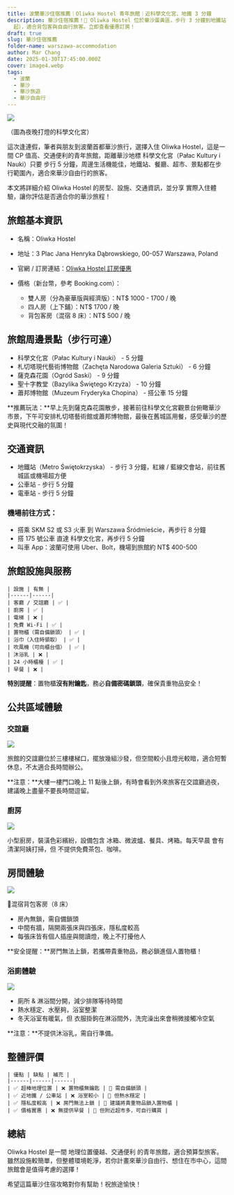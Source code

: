 ```yaml
---
title: 波蘭華沙住宿推薦｜Oliwka Hostel 青年旅館｜近科學文化宮、地鐵 3 分鐘
description: 華沙住宿推薦！🏨 Oliwka Hostel 位於華沙蛋黃區，步行 3 分鐘到地鐵站，鄰近科學文化宮，價格親民（NT$500
  起），適合背包客與自由行旅客。立即查看優惠訂房！
draft: true
slug: 華沙住宿推薦
folder-name: warszawa-accommodation
author: Mar Chang
date: 2025-01-30T17:45:00.000Z
cover: image4.webp
tags:
  - 波蘭
  - 華沙
  - 華沙旅遊
  - 華沙自由行
---
```

![](image4.webp)

（圖為夜晚打燈的科學文化宮）

這次逢連假，筆者與朋友到波蘭首都華沙旅行，選擇入住 Oliwka Hostel，這是一間 CP 值高、交通便利的青年旅館，距離華沙地標 科學文化宮（Pałac Kultury i Nauki）只要 步行 5 分鐘，周邊生活機能佳，地鐵站、餐廳、超市、景點都在步行範圍內，適合來華沙自由行的旅客。

本文將詳細介紹 Oliwka Hostel 的房型、設施、交通資訊，並分享 實際入住體驗，讓你評估是否適合你的華沙旅程！

## 旅館基本資訊

* 名稱：Oliwka Hostel
* 地址：3 Plac Jana Henryka Dąbrowskiego, 00-057 Warszawa, Poland
* 官網 / 訂房連結：[Oliwka Hostel 訂房優惠](https://www.booking.com/hotel/pl/oliwka-hostel-warszawa.zh-tw.html?aid=898224&app_hotel_id=8346653&checkin=2025-01-09&checkout=2025-01-10&from_sn=ios&group_adults=2&group_children=0&label=hotel_details-6zs9v5%401736451529&no_rooms=1&req_adults=2&req_children=0&room1=A%2CA%2C)
* 價格（新台幣，參考 Booking.com）：

  * 雙人房（分為豪華版與經濟版）：NT$ 1000 - 1700 / 晚
  * 四人房（上下鋪）：NT$ 1700 / 晚
  * 背包客房（混宿 8 床）：NT$ 500 / 晚

## 旅館周邊景點（步行可達）

* 科學文化宮（Pałac Kultury i Nauki） - 5 分鐘
* 札切塔現代藝術博物館（Zachęta Narodowa Galeria Sztuki） - 6 分鐘
* 薩克森花園（Ogród Saski） - 9 分鐘
* 聖十字教堂（Bazylika Świętego Krzyża） - 10 分鐘
* 蕭邦博物館（Muzeum Fryderyka Chopina） - 搭公車 15 分鐘

**推薦玩法：**早上先到薩克森花園散步，接著前往科學文化宮觀景台俯瞰華沙市景，下午可安排札切塔藝術館或蕭邦博物館，最後在舊城區用餐，感受華沙的歷史與現代交融的氛圍！

## 交通資訊

* 地鐵站（Metro Świętokrzyska） - 步行 3 分鐘，紅線 / 藍線交會站，前往舊城區或機場超方便
* 公車站 - 步行 5 分鐘
* 電車站 - 步行 5 分鐘

### 機場前往方式：

* 搭乘 SKM S2 或 S3 火車 到 Warszawa Śródmieście，再步行 8 分鐘
* 搭 175 號公車 直達 科學文化宮，再步行 5 分鐘
* 叫車 App：波蘭可使用 Uber、Bolt，機場到旅館約 NT$ 400-500

## 旅館設施與服務

```
| 設施 | 有無 |
|------|------|
| 客廳 / 交誼廳 | ✅ |
| 廚房 | ✅ |
| 電梯 | ❌ |
| 免費 Wi-Fi | ✅ |
| 置物櫃（需自備鎖頭） | ✅ |
| 浴巾（入住時領取） | ✅ |
| 吹風機（可向櫃台借） | ✅ |
| 沐浴乳 | ❌ |
| 24 小時櫃檯 | ✅ |
| 早餐 | ❌ |
```

**特別提醒**：置物櫃**沒有附鑰匙**，務必**自備密碼鎖頭**，確保貴重物品安全！

## 公共區域體驗

### 交誼廳

![](image2.webp)

旅館的交誼廳位於三樓樓梯口，擺放幾組沙發，但空間較小且燈光較暗，適合短暫休息，不太適合長時間辦公。

**注意：**大樓一樓門口晚上 11 點後上鎖，有時會看到外來旅客在交誼廳過夜，建議晚上盡量不要長時間逗留。

### 廚房

![](image5.webp)

小型廚房，裝潢色彩繽紛，設備包含 冰箱、微波爐、餐具、烤箱。每天早晨 會有清潔阿姨打掃，但 不提供免費茶包、咖啡。

## 房間體驗

![](image3.webp)

🔹混宿背包客房（8 床）

* 房內無鎖，需自備鎖頭
* 中間有牆，隔開兩張床與四張床，隱私度較高
* 每張床皆有個人插座與閱讀燈，晚上不打擾他人

**安全提醒：**房門無法上鎖，若攜帶貴重物品，務必鎖進個人置物櫃！

### 浴廁體驗

![](image1.webp)

* 廁所 & 淋浴間分開，減少排隊等待時間
* 熱水穩定、水壓夠，浴室整潔
* 冬天浴室有暖氣，但 衣服掛鉤在淋浴間外，洗完澡出來會稍微接觸冷空氣

**注意：**不提供沐浴乳，需自行準備。

## 整體評價

```
| 優點 | 缺點 | 補充 |
|------|------|------|
| ✅ 超棒地理位置 | ❌ 置物櫃無鑰匙 | 🔹 需自備鎖頭 |
| ✅ 近地鐵 / 公車站 | ❌ 浴室較小 | 🔹 但熱水穩定 |
| ✅ 隱私度較高 | ❌ 房門無法上鎖 | 🔹 建議將貴重物品鎖入置物櫃 |
| ✅ 價格實惠 | ❌ 無提供早餐 | 🔹 但附近超市多，可自行購買 |
```

## 總結

Oliwka Hostel 是一間 地理位置優越、交通便利 的青年旅館，適合預算型旅客。雖然設施較簡單，但整體環境乾淨，若你計畫來華沙自由行、想住在市中心，這間旅館會是值得考慮的選擇！

希望這篇華沙住宿攻略對你有幫助！祝旅途愉快！
